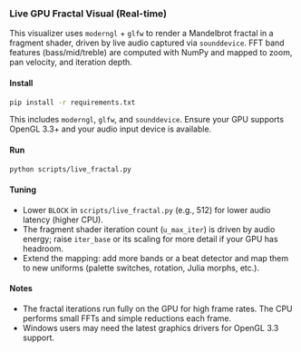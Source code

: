 ### Live GPU Fractal Visual (Real-time)

This visualizer uses `moderngl` + `glfw` to render a Mandelbrot fractal in a fragment shader, driven by live audio captured via `sounddevice`. FFT band features (bass/mid/treble) are computed with NumPy and mapped to zoom, pan velocity, and iteration depth.

#### Install

```bash
pip install -r requirements.txt
```

This includes `moderngl`, `glfw`, and `sounddevice`. Ensure your GPU supports OpenGL 3.3+ and your audio input device is available.

#### Run

```bash
python scripts/live_fractal.py
```

#### Tuning

- Lower `BLOCK` in `scripts/live_fractal.py` (e.g., 512) for lower audio latency (higher CPU).
- The fragment shader iteration count (`u_max_iter`) is driven by audio energy; raise `iter_base` or its scaling for more detail if your GPU has headroom.
- Extend the mapping: add more bands or a beat detector and map them to new uniforms (palette switches, rotation, Julia morphs, etc.).

#### Notes

- The fractal iterations run fully on the GPU for high frame rates. The CPU performs small FFTs and simple reductions each frame.
- Windows users may need the latest graphics drivers for OpenGL 3.3 support.


